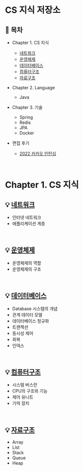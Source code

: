 # CS 지식 저장소

## :memo: 목차

- Chapter 1. CS 지식
  - [네트워크](https://github.com/jojaeng2/Preparing-for-the-interview/tree/main/CS/Network)
  - [운영체제](https://github.com/jojaeng2/Preparing-for-the-interview/tree/main/CS/OperatingSystem)
  - [데이터베이스](https://github.com/jojaeng2/Preparing-for-the-interview/tree/main/CS/Database)
  - [컴퓨터구조](https://github.com/jojaeng2/Preparing-for-the-interview/tree/main/CS/ComputerStructure)
  - [자료구조](https://github.com/jojaeng2/Preparing-for-the-interview/tree/main/CS/DataStructure)
- Chapter 2. Language
  - Java
- Chapter 3. 기술
  - Spring
  - Redis
  - JPA
  - Docker

- 면접 후기
  - [2022 카카오 인턴십](https://blog.naver.com/ds4ouj/222767468397)
  

</br>

# Chapter 1. CS 지식
## :bulb: [네트워크](https://github.com/jojaeng2/Preparing-for-the-interview/tree/main/CS/Network)
  - 인터넷 네트워크
  - 애플리케이션 계층


</br>

## :bulb: [운영체제](https://github.com/jojaeng2/Preparing-for-the-interview/tree/main/CS/OperatingSystem)
  - 운영체제의 역할
  - 운영체제의 구조


</br>

## :bulb: [데이터베이스](https://github.com/jojaeng2/Preparing-for-the-interview/tree/main/CS/Database)
  - Database 시스템의 개념
  - 관계 데이터 모델
  - 데이터베이스 정규화
  - 트랜잭션
  - 동시성 제어
  - 회복
  - 인덱스

</br>

## :bulb: [컴퓨터구조](https://github.com/jojaeng2/Preparing-for-the-interview/tree/main/CS/ComputerStructure)  
  - 시스템 버스란
  - CPU의 구조와 기능
  - 제어 유니트
  - 기억 장치

</br>

## :bulb: [자료구조](https://github.com/jojaeng2/Preparing-for-the-interview/tree/main/CS/DataStructure)
  - Array
  - List
  - Stack
  - Queue
  - Heap
